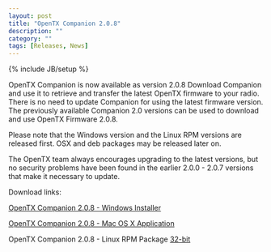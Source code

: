 ```yaml
---
layout: post
title: "OpenTX Companion 2.0.8"
description: ""
category: ""
tags: [Releases, News]
---
```

{% include JB/setup %}

OpenTX Companion is now available as version 2.0.8 
Download Companion and use it to retrieve and transfer the latest OpenTX firmware to your radio.
There is no need to update Companion for using the latest firmware version. The previously available Companion 2.0 versions can be used to download and use OpenTX Firmware 2.0.8.

Please note that the Windows version and the Linux RPM versions are released first. OSX and deb packages may be released later on.

The OpenTX team always encourages upgrading to the latest versions, but no security problems have been found in the earlier 2.0.0 - 2.0.7 versions that make it necessary to update.

Download links:

[OpenTX Companion 2.0.8 - Windows Installer](http://downloads-20.open-tx.org/companion/companionInstall_2.0.8.exe)

[OpenTX Companion 2.0.8 - Mac OS X Application](http://downloads-20.open-tx.org/companion/companion-macosx-2.0.8.dmg)

OpenTX Companion 2.0.8 - Linux RPM Package [32-bit](http://downloads-20.open-tx.org/companion/companion-2.0.8-i686.rpm)

<!-- OpenTX Companion 2.0.8 - Linux DEB Package [32-bit](http://downloads-20.open-tx.org/companion/companion_2.0.8_i386.deb) [64-bit](http://downloads-20.open-tx.org/companion/companion_2.0.8_amd64.deb) -->
